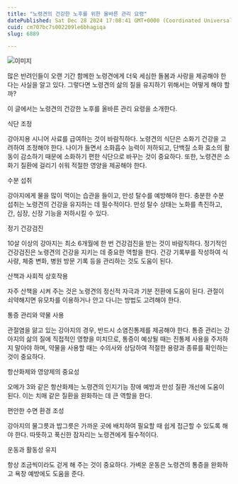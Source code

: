 ```yaml
---
title: "노령견의 건강한 노후를 위한 올바른 관리 요령"
datePublished: Sat Dec 28 2024 17:08:41 GMT+0000 (Coordinated Universal Time)
cuid: cm707bc7s002209le6bhagiqa
slug: 6889

---
```



![이미지](https://cdn.hashnode.com/res/hashnode/image/upload/v1739261371142/514c3dec-75c3-4426-8711-4125404f73ba.jpeg)

많은 반려인들이 오랜 기간 함께한 노령견에게 더욱 세심한 돌봄과 사랑을 제공해야 한다는 사실을 알고 있다. 그렇다면 노령견의 삶의 질을 유지하기 위해서는 어떻게 해야 할까?

이 글에서는 노령견의 건강한 노후를 올바른 관리 요령을 소개한다.

식단 조정

강아지용 시니어 사료를 급여하는 것이 바람직하다. 노령견의 식단은 소화기 건강을 고려하여 조정해야 한다. 나이가 들면서 소화흡수 능력이 저하되고, 단백질 소화 효소의 활동이 감소하기 때문에 소화하기 편한 식단으로 바꾸는 것이 중요하다. 또한, 노령견은 소화기 질환에 걸리기 쉬워 적절한 영양을 제공해야 한다.

수분 섭취

강아지에게 물을 많이 먹이는 습관을 들이고, 만성 탈수를 예방해야 한다. 충분한 수분 섭취는 노령견의 건강을 유지하는 데 필수적이다. 만성 탈수 상태는 노화를 촉진하고, 간, 심장, 신장 기능을 저하시킬 수 있다.

정기 건강검진

10살 이상의 강아지는 최소 6개월에 한 번 건강검진을 받는 것이 바람직하다. 정기적인 건강검진은 노령견의 건강을 지키는 데 중요한 역할을 한다. 건강 기록부를 작성하여 식사량, 체중 변화, 병원 방문 기록 등을 관리하는 것도 도움이 된다.

산책과 사회적 상호작용

자주 산책을 시켜 주는 것은 노령견의 정신적 자극과 기분 전환에 도움이 된다. 관절이 쇠약해지면 유모차를 이용하거나 안고 다니는 방법도 고려해야 한다.

통증 관리와 약물 사용

관절염을 앓고 있는 강아지의 경우, 반드시 소염진통제를 제공해야 한다. 통증 관리는 강아지의 삶의 질에 직접적인 영향을 미치므로, 통증이 예상될 때는 진통제 사용을 주저하지 말아야 하며, 약물을 사용할 때는 수의사와 상담하여 적절한 용량과 종류를 확인하는 것이 중요하다.

항산화제와 영양제의 중요성

오메가 3와 같은 항산화제는 노령견의 인지기능 장애 예방과 만성 질환 개선에 도움이 된다. 이는 치매 같은 질환을 완화하는 데 큰 역할을 한다.

편안한 수면 환경 조성

강아지의 물그릇과 밥그릇은 가까운 곳에 배치하여 필요할 때 쉽게 접근할 수 있도록 해야 한다. 따뜻하고 푹신한 잠자리는 노령견에게 필수적이다.

운동과 활동성 유지

항상 조금씩이라도 걷게 해 주는 것이 중요하다. 가벼운 운동은 노령견의 통증을 완화하고 욕창 예방에도 도움을 준다.